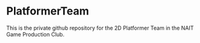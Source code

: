 # PlatformerTeam
This is the private github repository for the 2D Platformer Team in the NAIT Game Production Club.
